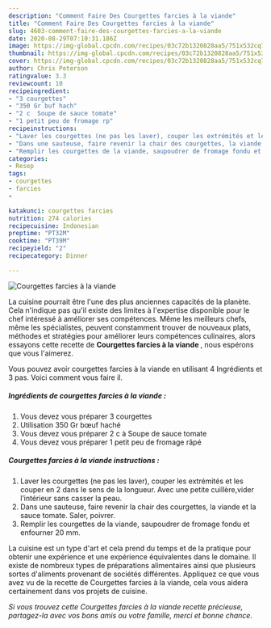 ```yaml
---
description: "Comment Faire Des Courgettes farcies à la viande"
title: "Comment Faire Des Courgettes farcies à la viande"
slug: 4603-comment-faire-des-courgettes-farcies-a-la-viande
date: 2020-08-29T07:10:31.186Z
image: https://img-global.cpcdn.com/recipes/03c72b1320828aa5/751x532cq70/courgettes-farcies-a-la-viande-photo-principale-de-la-recette.jpg
thumbnail: https://img-global.cpcdn.com/recipes/03c72b1320828aa5/751x532cq70/courgettes-farcies-a-la-viande-photo-principale-de-la-recette.jpg
cover: https://img-global.cpcdn.com/recipes/03c72b1320828aa5/751x532cq70/courgettes-farcies-a-la-viande-photo-principale-de-la-recette.jpg
author: Chris Peterson
ratingvalue: 3.3
reviewcount: 10
recipeingredient:
- "3 courgettes"
- "350 Gr buf hach"
- "2 c  Soupe de sauce tomate"
- "1 petit peu de fromage rp"
recipeinstructions:
- "Laver les courgettes (ne pas les laver), couper les extrémités et les couper en 2 dans le sens de la longueur. Avec une petite cuillère,vider l’intérieur sans casser la peau."
- "Dans une sauteuse, faire revenir la chair des courgettes, la viande et la sauce tomate. Saler, poivrer."
- "Remplir les courgettes de la viande, saupoudrer de fromage fondu et enfourner 20 mm."
categories:
- Resep
tags:
- courgettes
- farcies
- 

katakunci: courgettes farcies  
nutrition: 274 calories
recipecuisine: Indonesian
preptime: "PT32M"
cooktime: "PT39M"
recipeyield: "2"
recipecategory: Dinner

---
```



![Courgettes farcies à la viande](https://img-global.cpcdn.com/recipes/03c72b1320828aa5/751x532cq70/courgettes-farcies-a-la-viande-photo-principale-de-la-recette.jpg)

La cuisine pourrait être l'une des plus anciennes capacités de la planète. Cela n'indique pas qu'il existe des limites à l'expertise disponible pour le chef intéressé à améliorer ses compétences. Même les meilleurs chefs, même les spécialistes, peuvent constamment trouver de nouveaux plats, méthodes et stratégies pour améliorer leurs compétences culinaires, alors essayons cette recette de <strong> Courgettes farcies à la viande </strong>, nous espérons que vous l'aimerez.

<!--inarticleads1-->

Vous pouvez avoir courgettes farcies à la viande en utilisant 4 Ingrédients et 3 pas. Voici comment vous faire il.

##### Ingrédients de courgettes farcies à la viande :

1. Vous devez vous préparer 3 courgettes
1. Utilisation 350 Gr bœuf haché
1. Vous devez vous préparer 2 c à Soupe de sauce tomate
1. Vous devez vous préparer 1 petit peu de fromage râpé




<!--inarticleads2-->

##### Courgettes farcies à la viande instructions :

1. Laver les courgettes (ne pas les laver), couper les extrémités et les couper en 2 dans le sens de la longueur. Avec une petite cuillère,vider l’intérieur sans casser la peau.
1. Dans une sauteuse, faire revenir la chair des courgettes, la viande et la sauce tomate. Saler, poivrer.
1. Remplir les courgettes de la viande, saupoudrer de fromage fondu et enfourner 20 mm.




<!--inarticleads1-->

<p>
La cuisine est un type d'art et cela prend du temps et de la pratique pour obtenir une expérience et une expérience équivalentes dans le domaine. Il existe de nombreux types de préparations alimentaires ainsi que plusieurs sortes d'aliments provenant de sociétés différentes. Appliquez ce que vous avez vu de la recette de Courgettes farcies à la viande, cela vous aidera certainement dans vos projets de cuisine.
</p>

<p>
<i>Si vous trouvez cette Courgettes farcies à la viande recette précieuse, partagez-la avec vos bons amis ou votre famille, merci et bonne chance.</i>
</p>
